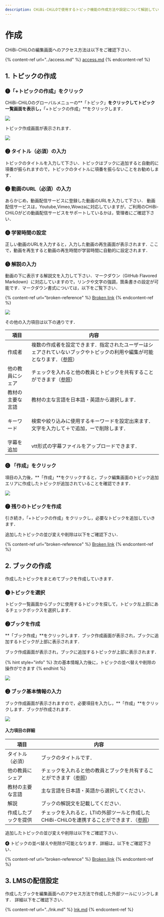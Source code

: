 ```yaml
---
description: CHiBi-CHiLOで使用するトピック機能の作成方法や設定について解説しています．
---
```


# 作成

CHiBi-CHiLOの編集画面へのアクセス方法は以下をご確認下さい．

{% content-ref url="../access.md" %}
[access.md](../access.md)
{% endcontent-ref %}

## 1. トピックの作成

### ❶「+トピックの作成」をクリック

CHiBi-CHiLOのグローバルメニューの\*\*「トピック」**をクリックしてトピック一覧画面を表示し，**「+トピックの作成」\*\*をクリックします．

![](<../../.gitbook/assets/image (127).png>)

トピック作成画面が表示されます．

![](<../../.gitbook/assets/image (440).png>)

### ❷ タイトル（必須）の入力

トピックのタイトルを入力して下さい．トピックはブックに追加すると自動的に項番が振られますので，トピックのタイトルに項番を振らないことをお勧めします．

### ❸ 動画のURL（必須）の入力

あらかじめ，動画配信サービスに登録した動画のURLを入力して下さい． 動画配信サービスは，Youtube,Vimeo,Wowzaに対応していますが，ご利用のCHiBi-CHiLOがどの動画配信サービスをサポートしているかは，管理者にご確認下さい．

### ❹ 学習時間の設定

正しい動画のURLを入力すると，入力した動画の再生画面が表示されます．ここで，動画を再生すると動画の再生時間が学習時間に自動的に設定されます．

### ❺ 解説の入力

動画の下に表示する解説文を入力して下さい．マークダウン（GitHub Flavored Markdown）に対応していますので，リンクや文字の強調，箇条書きの設定が可能です．マークダウン書式については，以下をご覧下さい．

{% content-ref url="broken-reference" %}
[Broken link](broken-reference)
{% endcontent-ref %}

![](<../../.gitbook/assets/image (280).png>)

その他の入力項目は以下の通りです．

| 項目       | 内容                                                                            |
| -------- | ----------------------------------------------------------------------------- |
| 作成者      | 複数の作成者を設定できます．指定されたユーザーはシェアされていないブックやトピックの利用や編集が可能となります．（[参照](../creator.md)） |
| 他の教員にシェア | チェックを入れると他の教員とトピックを共有することができます（[参照](broken-reference)）                        |
| 教材の主要な言語 | 教材の主な言語を日本語・英語から選択します．                                                        |
| キーワード    | <p>検索や絞り込みに使用するキーワードを設定出来ます．<br>文字を入力して＋で追加，ーで削除します．</p>                      |
| 字幕を追加    | vtt形式の字幕ファイルをアップロードできます．                                                      |

### ❻ 「作成」をクリック

項目の入力後，\*\*「作成」\*\*をクリックすると，ブック編集画面のトピック追加エリアに作成したトピックが追加されていることを確認できます．

![](<../../.gitbook/assets/image (364).png>)

### ❼ 残りのトピックを作成

引き続き，「+トピックの作成」をクリックし，必要なトピックを追加していきます．

追加したトピックの並び変えや削除は以下をご確認下さい．

{% content-ref url="broken-reference" %}
[Broken link](broken-reference)
{% endcontent-ref %}

## 2. ブックの作成

作成したトピックをまとめてブックを作成していきます．

### ❶トピックを選択

トピック一覧画面からブックに使用するトピックを探して，トピック左上部にあるチェックボックスを選択します．

### **❷ブックを作成**

\*\*「ブック作成」\*\*をクリックします．ブック作成画面が表示され，ブックに追加するトピックが上部に表示されます．

ブック作成画面が表示され，ブックに追加するトピックが上部に表示されます．

{% hint style="info" %}
次の基本情報入力後に，トピックの並べ替えや削除の操作ができます
{% endhint %}

![](<../../.gitbook/assets/image (211).png>)

### ❸ ブック基本情報の入力

ブック作成画面が表示されますので，必要項目を入力し，\*\*「作成」\*\*をクリックします．ブックが作成されます．

![](<../../.gitbook/assets/image (403).png>)

#### 入力項目の詳細

| 項目         | 内容                                                                        |
| ---------- | ------------------------------------------------------------------------- |
| タイトル（必須）   | ブックのタイトルです．                                                               |
| 他の教員にシェア   | チェックを入れると他の教員とブックを共有することができます（[参照](broken-reference)）                     |
| 教材の主要な言語   | 主な言語を日本語・英語から選択してください．                                                    |
| 解説         | ブックの解説文を記載してください．                                                         |
| 作成したブックを提供 | チェックを入れると，LTIの外部ツールと作成したCHiBi-CHiLOを連携することができます．（[参照](broken-reference/)） |

追加したトピックの並び変えや削除は以下をご確認下さい．

❹ トピックの並べ替えや削除が可能となります．詳細は，以下をご確認下さい．

{% content-ref url="broken-reference" %}
[Broken link](broken-reference)
{% endcontent-ref %}

## 3. LMSの配信設定

作成したブックを編集画面へのアクセス方法で作成した外部ツールにリンクします． 詳細以下をご確認下さい．

{% content-ref url="../lnk.md" %}
[lnk.md](../lnk.md)
{% endcontent-ref %}
